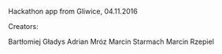 Hackathon app from Gliwice, 04.11.2016

  Creators:

  Bartłomiej Gładys
  Adrian Mróz
  Marcin Starmach
  Marcin Rzepiel
